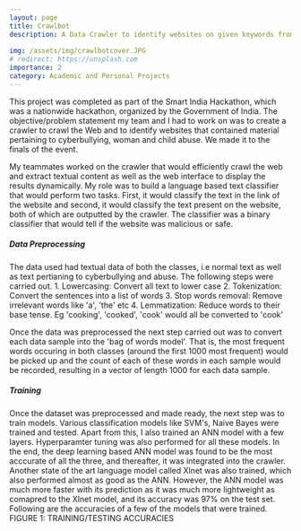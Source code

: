 ```yaml
---
layout: page
title: Crawlbot
description: A Data Crawler to identify websites on given keywords from the web in areas of child and woman abuse, cyber bullying, etc.
 
img: /assets/img/crawlbotcover.JPG
# redirect: https://unsplash.com
importance: 2
category: Academic and Personal Projects
---
```


This project was completed as part of the Smart India Hackathon, which was a nationwide hackathon, organized by the Government of India. The objective/problem statement my team and I had to work on was to create a crawler to crawl the Web and to identify websites that contained material pertaining to cyberbullying, woman and child abuse. We made it to the finals of the event. 

My teammates worked on the crawler that would efficiently crawl the web and extract textual content as well as the web interface to display the results dynamically. My role was to build a language based text classifier that would perform two tasks. First, it would classify the text in the link of the website and second, it would classify the text present on the website, both of which are outputted by the crawler. The classifier was a binary classifier that would tell if the website was malicious or safe. 

<h5><b>Data Preprocessing</b></h5>
The data used had textual data of both the classes, i.e normal text as well as text pertianing to cyberbullying and abuse. The following steps were carried out.
1. Lowercasing: Convert all text to lower case             
2. Tokenization: Convert the sentences into a list of words
3. Stop words removal: Remove irrelevant words like 'a', 'the' etc       
4. Lemmatization: Reduce words to their base tense. Eg 'cooking', 'cooked', 'cook' would all be converted to 'cook'          

Once the data was preprocessed the next step carried out was to convert each data sample into the 'bag of words model'. That is, the most frequent words occuring in both classes (around the first 1000 most frequent) would be picked up and the count of each of these words in each sample would be recorded, resulting in a vector of length 1000 for each data sample.

<h5><b>Training</b></h5>
Once the dataset was preprocessed and made ready, the next step was to train models. Various classification models like SVM's, Naive Bayes were trained and tested. Apart from this, I also trained an ANN model with a few layers. Hyperparamter tuning was also performed for all these models. In the end, the deep learning based ANN model was found to be the most acccurate of all the three, and thereafter, it was integrated into the crawler. Another state of the art language model called Xlnet was also trained, which also performed almost as good as the ANN. However, the ANN model was much more faster with its prediction as it was much more lightweight as comapred to the Xlnet model, and its accuracy was 97% on the test set. Following are the accuracies of a few of the models that were trained.  
<div class="row">
    <div class="col-sm mt-3 mt-md-0">
        <center>
            <img class="img-fluid rounded z-depth-1" src="{{ '/assets/img/crawlbot_accuracy_table.JPG' | relative_url }}" alt="" title="example image"/>
        </center>
    </div>
</div>
<div class="caption">
    FIGURE 1: TRAINING/TESTING ACCURACIES
</div>



